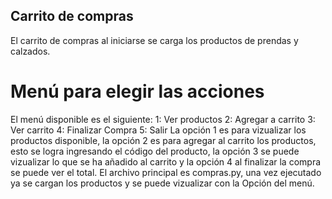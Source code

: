 ## Carrito de compras
El carrito de compras al iniciarse se carga los productos de prendas y calzados.
# Menú para elegir las acciones
El menú disponible es el siguiente:
        1: Ver productos
        2: Agregar a carrito
        3: Ver carrito
        4: Finalizar Compra
        5: Salir
La opción 1 es para vizualizar los productos disponible, la opción 2 es para agregar al carrito los productos, esto se logra ingresando el código del producto, la opción 3 se puede vizualizar lo que se ha añadido al carrito y la opción 4 al finalizar la compra se puede ver el total.
El archivo principal es compras.py, una vez ejecutado ya se cargan los productos y se puede vizualizar con la Opción del menú.
